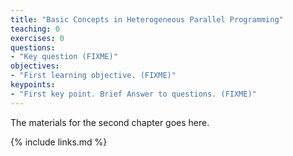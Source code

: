```yaml
---
title: "Basic Concepts in Heterogeneous Parallel Programming"
teaching: 0
exercises: 0
questions:
- "Key question (FIXME)"
objectives:
- "First learning objective. (FIXME)"
keypoints:
- "First key point. Brief Answer to questions. (FIXME)"
---
```

The materials for the second chapter goes here.

{% include links.md %}

